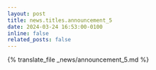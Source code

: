 ```yaml
---
layout: post
title: news.titles.announcement_5
date: 2024-03-24 16:53:00-0100
inline: false
related_posts: false
---
```


{% translate_file _news/announcement_5.md %}
